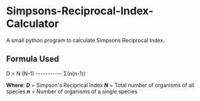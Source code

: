 # Simpsons-Reciprocal-Index-Calculator
A small python program to calculate Simpsons Reciprocal Index. 

## Formula Used
D = N (N-1)
    -----------
    Σ(n(n-1))

**Where**:
    ***D*** = Simpson's Reciprical Index
    ***N*** = Total number of organisms of all species
    ***n*** = Number of organisms of a single species
